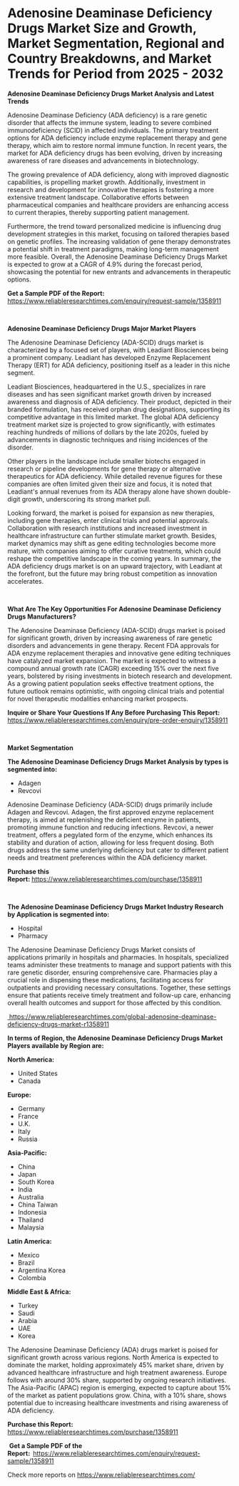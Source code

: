 <p><h1>Adenosine Deaminase Deficiency Drugs Market Size and Growth, Market Segmentation, Regional and Country Breakdowns, and Market Trends for Period from 2025 -  2032</h1></p><p><strong>Adenosine Deaminase Deficiency Drugs Market Analysis and Latest Trends</strong></p>
<p><p>Adenosine Deaminase Deficiency (ADA deficiency) is a rare genetic disorder that affects the immune system, leading to severe combined immunodeficiency (SCID) in affected individuals. The primary treatment options for ADA deficiency include enzyme replacement therapy and gene therapy, which aim to restore normal immune function. In recent years, the market for ADA deficiency drugs has been evolving, driven by increasing awareness of rare diseases and advancements in biotechnology.</p><p>The growing prevalence of ADA deficiency, along with improved diagnostic capabilities, is propelling market growth. Additionally, investment in research and development for innovative therapies is fostering a more extensive treatment landscape. Collaborative efforts between pharmaceutical companies and healthcare providers are enhancing access to current therapies, thereby supporting patient management.</p><p>Furthermore, the trend toward personalized medicine is influencing drug development strategies in this market, focusing on tailored therapies based on genetic profiles. The increasing validation of gene therapy demonstrates a potential shift in treatment paradigms, making long-term management more feasible. Overall, the Adenosine Deaminase Deficiency Drugs Market is expected to grow at a CAGR of 4.9% during the forecast period, showcasing the potential for new entrants and advancements in therapeutic options.</p></p>
<p><strong>Get a Sample PDF of the Report:&nbsp;</strong> <a href="https://www.reliableresearchtimes.com/enquiry/request-sample/1358911?utm_campaign=2624&utm_medium=2&utm_source=Github&utm_content=ia&utm_term=22032025&utm_id=adenosine-deaminase-deficiency-drugs">https://www.reliableresearchtimes.com/enquiry/request-sample/1358911</a></p>
<p>&nbsp;</p>
<p><strong>Adenosine Deaminase Deficiency Drugs Major Market Players</strong></p>
<p><p>The Adenosine Deaminase Deficiency (ADA-SCID) drugs market is characterized by a focused set of players, with Leadiant Biosciences being a prominent company. Leadiant has developed Enzyme Replacement Therapy (ERT) for ADA deficiency, positioning itself as a leader in this niche segment.</p><p>Leadiant Biosciences, headquartered in the U.S., specializes in rare diseases and has seen significant market growth driven by increased awareness and diagnosis of ADA deficiency. Their product, depicted in their branded formulation, has received orphan drug designations, supporting its competitive advantage in this limited market. The global ADA deficiency treatment market size is projected to grow significantly, with estimates reaching hundreds of millions of dollars by the late 2020s, fueled by advancements in diagnostic techniques and rising incidences of the disorder.</p><p>Other players in the landscape include smaller biotechs engaged in research or pipeline developments for gene therapy or alternative therapeutics for ADA deficiency. While detailed revenue figures for these companies are often limited given their size and focus, it is noted that Leadiant's annual revenues from its ADA therapy alone have shown double-digit growth, underscoring its strong market pull.</p><p>Looking forward, the market is poised for expansion as new therapies, including gene therapies, enter clinical trials and potential approvals. Collaboration with research institutions and increased investment in healthcare infrastructure can further stimulate market growth. Besides, market dynamics may shift as gene editing technologies become more mature, with companies aiming to offer curative treatments, which could reshape the competitive landscape in the coming years. In summary, the ADA deficiency drugs market is on an upward trajectory, with Leadiant at the forefront, but the future may bring robust competition as innovation accelerates.</p></p>
<p>&nbsp;</p>
<p><strong>What Are The Key Opportunities For Adenosine Deaminase Deficiency Drugs Manufacturers?</strong></p>
<p><p>The Adenosine Deaminase Deficiency (ADA-SCID) drugs market is poised for significant growth, driven by increasing awareness of rare genetic disorders and advancements in gene therapy. Recent FDA approvals for ADA enzyme replacement therapies and innovative gene editing techniques have catalyzed market expansion. The market is expected to witness a compound annual growth rate (CAGR) exceeding 15% over the next five years, bolstered by rising investments in biotech research and development. As a growing patient population seeks effective treatment options, the future outlook remains optimistic, with ongoing clinical trials and potential for novel therapeutic modalities enhancing market prospects.</p></p>
<p><strong>Inquire or Share Your Questions If Any Before Purchasing This Report:</strong> <a href="https://www.reliableresearchtimes.com/enquiry/pre-order-enquiry/1358911?utm_campaign=2624&utm_medium=2&utm_source=Github&utm_content=ia&utm_term=22032025&utm_id=adenosine-deaminase-deficiency-drugs">https://www.reliableresearchtimes.com/enquiry/pre-order-enquiry/1358911</a></p>
<p>&nbsp;</p>
<p><strong>Market Segmentation</strong></p>
<p><strong>The Adenosine Deaminase Deficiency Drugs Market Analysis by types is segmented into:</strong></p>
<p><ul><li>Adagen</li><li>Revcovi</li></ul></p>
<p><p>Adenosine Deaminase Deficiency (ADA-SCID) drugs primarily include Adagen and Revcovi. Adagen, the first approved enzyme replacement therapy, is aimed at replenishing the deficient enzyme in patients, promoting immune function and reducing infections. Revcovi, a newer treatment, offers a pegylated form of the enzyme, which enhances its stability and duration of action, allowing for less frequent dosing. Both drugs address the same underlying deficiency but cater to different patient needs and treatment preferences within the ADA deficiency market.</p></p>
<p><strong>Purchase this Report:&nbsp;</strong><a href="https://www.reliableresearchtimes.com/purchase/1358911?utm_campaign=2624&utm_medium=2&utm_source=Github&utm_content=ia&utm_term=22032025&utm_id=adenosine-deaminase-deficiency-drugs">https://www.reliableresearchtimes.com/purchase/1358911</a></p>
<p>&nbsp;</p>
<p><strong>The Adenosine Deaminase Deficiency Drugs Market Industry Research by Application is segmented into:</strong></p>
<p><ul><li>Hospital</li><li>Pharmacy</li></ul></p>
<p><p>The Adenosine Deaminase Deficiency Drugs Market consists of applications primarily in hospitals and pharmacies. In hospitals, specialized teams administer these treatments to manage and support patients with this rare genetic disorder, ensuring comprehensive care. Pharmacies play a crucial role in dispensing these medications, facilitating access for outpatients and providing necessary consultations. Together, these settings ensure that patients receive timely treatment and follow-up care, enhancing overall health outcomes and support for those affected by this condition.</p></p>
<p><a href="https://www.reliableresearchtimes.com/global-adenosine-deaminase-deficiency-drugs-market-r1358911?utm_campaign=2624&utm_medium=2&utm_source=Github&utm_content=ia&utm_term=22032025&utm_id=adenosine-deaminase-deficiency-drugs">&nbsp;https://www.reliableresearchtimes.com/global-adenosine-deaminase-deficiency-drugs-market-r1358911</a></p>
<p><strong>In terms of Region, the Adenosine Deaminase Deficiency Drugs Market Players available by Region are:</strong></p>
<p>
    <p> <strong> North America: </strong>
        <ul>
            <li>United States</li>
            <li>Canada</li>
        </ul>
        </p> 
    <p> <strong> Europe: </strong>
        <ul>
            <li>Germany</li>
            <li>France</li>
            <li>U.K.</li>
            <li>Italy</li>
            <li>Russia</li>
        </ul>
        </p> 
    <p> <strong> Asia-Pacific: </strong>
        <ul>
            <li>China</li>
            <li>Japan</li>
            <li>South Korea</li>
            <li>India</li>
            <li>Australia</li>
            <li>China Taiwan</li>
            <li>Indonesia</li>
            <li>Thailand</li>
            <li>Malaysia</li>
        </ul>
        </p> 
    <p> <strong> Latin America: </strong>
        <ul>
            <li>Mexico</li>
            <li>Brazil</li>
            <li>Argentina Korea</li>
            <li>Colombia</li>
        </ul>
        </p> 
    <p> <strong> Middle East & Africa: </strong>
        <ul>
            <li>Turkey</li>
            <li>Saudi</li>
            <li>Arabia</li>
            <li>UAE</li>
            <li>Korea</li>
        </ul>
    </p>
    </p>
<p><p>The Adenosine Deaminase Deficiency (ADA) drugs market is poised for significant growth across various regions. North America is expected to dominate the market, holding approximately 45% market share, driven by advanced healthcare infrastructure and high treatment awareness. Europe follows with around 30% share, supported by ongoing research initiatives. The Asia-Pacific (APAC) region is emerging, expected to capture about 15% of the market as patient populations grow. China, with a 10% share, shows potential due to increasing healthcare investments and rising awareness of ADA deficiency.</p></p>
<p><strong>Purchase this Report: </strong><a href="https://www.reliableresearchtimes.com/purchase/1358911?utm_campaign=2624&utm_medium=2&utm_source=Github&utm_content=ia&utm_term=22032025&utm_id=adenosine-deaminase-deficiency-drugs">https://www.reliableresearchtimes.com/purchase/1358911</a></p>
<p>&nbsp;<strong>Get a Sample PDF of the Report:&nbsp;&nbsp;</strong><a href="https://www.reliableresearchtimes.com/enquiry/request-sample/1358911?utm_campaign=2624&utm_medium=2&utm_source=Github&utm_content=ia&utm_term=22032025&utm_id=adenosine-deaminase-deficiency-drugs">https://www.reliableresearchtimes.com/enquiry/request-sample/1358911</a></p>
<p><strong></strong></p>
<p>Check more reports on <a href="https://www.reliableresearchtimes.com/?utm_campaign=2624&utm_medium=2&utm_source=Github&utm_content=ia&utm_term=22032025&utm_id=adenosine-deaminase-deficiency-drugs">https://www.reliableresearchtimes.com/</a></p>